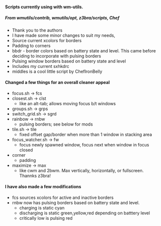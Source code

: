 ####  Scripts currently using with wm-utils. 
##### From wmutils/contrib, wmutils/opt, z3bra/scripts, Chef
- Thank you to the authors
- I have made some minor changes to suit my needs, 
- Source current xcolors for borders
- Padding to corners
- bbdr - border colors based on battery state and level. This came before deciding to incorporate with pulsing borders
- Pulsing window borders based on battery state and level
- Includes my current sxhkdrc
- middles is a cool little script by ChefIronBelly

#### Changed a few things for an overall cleaner appeal
- focus.sh -> fcs
- closest.sh -> clst
  * like an alt-tab; allows moving focus b/t windows
- groups.sh -> grps
- switch_grid.sh -> sgrd
- rainbow -> rnbw
  * pulsing borders; see below for mods
- tile.sh -> tile
  * fixed offset gap/border when more than 1 window in stacking area
- focus_watcher.sh -> fw
  * focus newly spawned window, focus next when window in focus closed
- corner
  * padding 
- maximize -> max
  * like cwm and 2bwm. Max vertically, horizontally, or fullscreen. Thannks z3bra!

#### I have also made a few modifications
- fcs sources xcolors for active and inactive borders
- rnbw now has pulsing borders based on battery state and level.
  * charging is static cyan
  * discharging is static green,yellow,red depending on batttery level
  * critically low is pulsing red 
